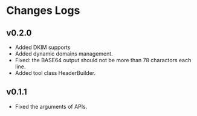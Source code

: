 # Changes Logs

## v0.2.0

- Added DKIM supports
- Added dynamic domains management.
- Fixed: the BASE64 output should not be more than 78 charactors each line.
- Added tool class HeaderBuilder.

## v0.1.1

- Fixed the arguments of APIs.
